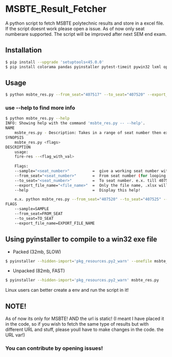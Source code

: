 # MSBTE_Result_Fetcher
A python script to fetch MSBTE polytechnic results and store in a excel file. If the script doesnt work 
please open a issue. As of now only seat numberare supported. The script will be improved after next SEM end exam.

## Installation
```bash
$ pip install --upgrade 'setuptools<45.0.0'
$ pip install colorama pandas pyinstaller pytest-timeit pywin32 lxml openpyxl
```

## Usage
```bash
$ python msbte_res.py --from_seat="407517" --to_seat="407520" --export_file_name="dataout1"
```
### use --help to find more info
```bash
$ python msbte_res.py --help
INFO: Showing help with the command 'msbte_res.py -- --help'.
NAME
    msbte_res.py - Description: Takes in a range of seat number then exports marks to a excel file!
SYNOPSIS
    msbte_res.py <flags>
DESCRIPTION
    usage:
    fire-res --<flag_with_val>
    
    Flags:
    --sample="<seat_number>"          =  give a working seat number with the perfect format of results!
    --from_seat="<seat_number>"       =  From seat number (for looping through)
    --to_seat="<seat_number>"         =  To seat number. e.x. till 407518
    --export_file_name="<file_name>"  =  Only the file name, .xlsx will be added automatically!
    --help                            =  Display this help!

    e.x. python msbte_res.py --from_seat="407520" --to_seat="407525" --export_file_name="dataout"
FLAGS
    --sample=SAMPLE
    --from_seat=FROM_SEAT
    --to_seat=TO_SEAT
    --export_file_name=EXPORT_FILE_NAME
```

## Using pyinstaller to compile to a win32 exe file

- Packed (32mb, SLOW)
```bash
$ pyinstaller --hidden-import='pkg_resources.py2_warn' --onefile msbte_res.py
```

- Unpacked (82mb, FAST)
```bash
$ pyinstaller --hidden-import='pkg_resources.py2_warn' msbte_res.py
```
Linux users can better create a env and run the script in it!

## NOTE! 
As of now its only for MSBTE! AND the url is static! (I meant I have placed it in the code, so if you wish to fetch the same type of results but with different URL and stuff, please youll have to make changes in the code. the URL var!)

### You can contribute by opening issues!
